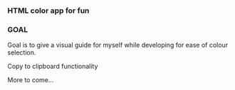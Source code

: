 ### HTML color app for fun

### GOAL
Goal is to give a visual guide for myself while developing for ease of colour selection.

Copy to clipboard functionality

More to come...